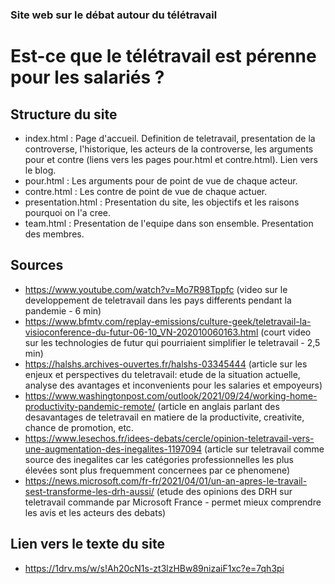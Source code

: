 ### Site web sur le débat autour du télétravail
# Est-ce que le télétravail est pérenne pour les salariés ?

## Structure du site
- index.html : Page d'accueil. Definition de teletravail, presentation de la controverse, l'historique, les acteurs de la controverse, les arguments pour et contre (liens vers les pages pour.html et contre.html). Lien vers le blog.
- pour.html : Les arguments pour de point de vue de chaque acteur.
- contre.html : Les contre de point de vue de chaque actuer.
- presentation.html : Presentation du site, les objectifs et les raisons pourquoi on l'a cree.
- team.html : Presentation de l'equipe dans son ensemble. Presentation des membres.

## Sources
- <https://www.youtube.com/watch?v=Mo7R98Tppfc> (video sur le developpement de teletravail dans les pays differents pendant la pandemie - 6 min)
- <https://www.bfmtv.com/replay-emissions/culture-geek/teletravail-la-visioconference-du-futur-06-10_VN-202010060163.html> (court video sur les technologies de futur qui pourriaient simplifier le teletravail - 2,5 min)
- <https://halshs.archives-ouvertes.fr/halshs-03345444> (article sur les enjeux et perspectives du teletravail: etude de la situation actuelle, analyse des avantages et inconvenients pour les salaries et empoyeurs)
- <https://www.washingtonpost.com/outlook/2021/09/24/working-home-productivity-pandemic-remote/> (article en anglais parlant des desavantages de teletravail en matiere de la productivite, creativite, chance de promotion, etc.
- <https://www.lesechos.fr/idees-debats/cercle/opinion-teletravail-vers-une-augmentation-des-inegalites-1197094> (article sur teletravail comme source des inegalites car les catégories professionnelles les plus élevées sont plus frequemment concernees par ce phenomene)
- <https://news.microsoft.com/fr-fr/2021/04/01/un-an-apres-le-travail-sest-transforme-les-drh-aussi/> (etude des opinions des DRH sur teletravail commande par Microsoft France - permet mieux comprendre les avis et les acteurs des debats)

## Lien vers le texte du site
- <https://1drv.ms/w/s!Ah20cN1s-zt3lzHBw89nizaiF1xc?e=7qh3pi>
